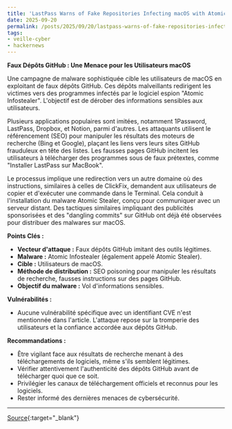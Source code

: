 ```yaml
---
title: 'LastPass Warns of Fake Repositories Infecting macOS with Atomic Infostealer'
date: 2025-09-20
permalink: /posts/2025/09/20/lastpass-warns-of-fake-repositories-infecting-macos-with-atomic-infostealer/
tags:
- veille-cyber
- hackernews
---
```

**Faux Dépôts GitHub : Une Menace pour les Utilisateurs macOS**

Une campagne de malware sophistiquée cible les utilisateurs de macOS en exploitant de faux dépôts GitHub. Ces dépôts malveillants redirigent les victimes vers des programmes infectés par le logiciel espion "Atomic Infostealer". L'objectif est de dérober des informations sensibles aux utilisateurs.

Plusieurs applications populaires sont imitées, notamment 1Password, LastPass, Dropbox, et Notion, parmi d'autres. Les attaquants utilisent le référencement (SEO) pour manipuler les résultats des moteurs de recherche (Bing et Google), plaçant les liens vers leurs sites GitHub frauduleux en tête des listes. Les fausses pages GitHub incitent les utilisateurs à télécharger des programmes sous de faux prétextes, comme "Installer LastPass sur MacBook".

Le processus implique une redirection vers un autre domaine où des instructions, similaires à celles de ClickFix, demandent aux utilisateurs de copier et d'exécuter une commande dans le Terminal. Cela conduit à l'installation du malware Atomic Stealer, conçu pour communiquer avec un serveur distant. Des tactiques similaires impliquant des publicités sponsorisées et des "dangling commits" sur GitHub ont déjà été observées pour distribuer des malwares sur macOS.

**Points Clés :**

*   **Vecteur d'attaque :** Faux dépôts GitHub imitant des outils légitimes.
*   **Malware :** Atomic Infostealer (également appelé Atomic Stealer).
*   **Cible :** Utilisateurs de macOS.
*   **Méthode de distribution :** SEO poisoning pour manipuler les résultats de recherche, fausses instructions sur des pages GitHub.
*   **Objectif du malware :** Vol d'informations sensibles.

**Vulnérabilités :**

*   Aucune vulnérabilité spécifique avec un identifiant CVE n'est mentionnée dans l'article. L'attaque repose sur la tromperie des utilisateurs et la confiance accordée aux dépôts GitHub.

**Recommandations :**

*   Être vigilant face aux résultats de recherche menant à des téléchargements de logiciels, même s'ils semblent légitimes.
*   Vérifier attentivement l'authenticité des dépôts GitHub avant de télécharger quoi que ce soit.
*   Privilégier les canaux de téléchargement officiels et reconnus pour les logiciels.
*   Rester informé des dernières menaces de cybersécurité.

---
[Source](https://thehackernews.com/2025/09/lastpass-warns-of-fake-repositories.html){:target="_blank"}
